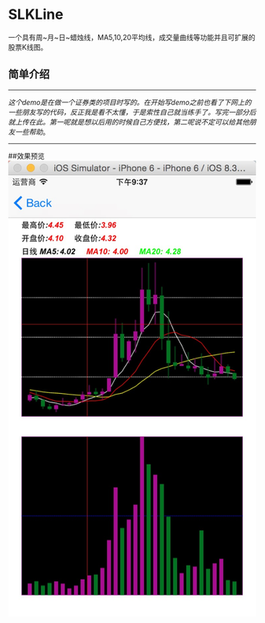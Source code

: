 # SLKLine
一个具有周~月~日~蜡烛线，MA5,10,20平均线，成交量曲线等功能并且可扩展的股票K线图。
## 简单介绍
***
*这个demo是在做一个证券类的项目时写的。在开始写demo之前也看了下网上的一些朋友写的代码，反正我是看不太懂，于是索性自己就当练手了。写完一部分后就上传在此。第一呢就是想以后用的时候自己方便找，第二呢说不定可以给其他朋友一些帮助*。
***
##效果预览
![效果预览](https://github.com/lishuailibertine/SLKLine/blob/master/KLine.png)